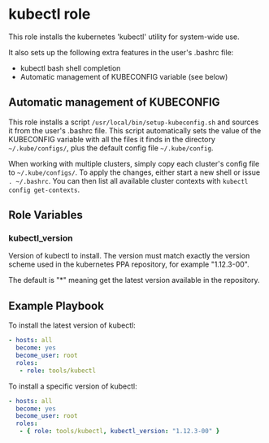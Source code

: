 # kubectl role

This role installs the kubernetes 'kubectl' utility for system-wide use.

It also sets up the following extra features in the user's .bashrc file:

* kubectl bash shell completion
* Automatic management of KUBECONFIG variable (see below)

## Automatic management of KUBECONFIG

This role installs a script `/usr/local/bin/setup-kubeconfig.sh`
and sources it from the user's .bashrc file.  This script automatically
sets the value of the KUBECONFIG variable with all the files it finds in the directory `~/.kube/configs/`, plus the default config file `~/.kube/config`.

When working with multiple clusters, simply copy each cluster's
config file to `~/.kube/configs/`.  To apply the changes, either start a
new shell or issue `. ~/.bashrc`.  You can then list all available cluster
contexts with  `kubectl config get-contexts`.

## Role Variables

### kubectl_version

Version of kubectl to install.  The version must match exactly the version
scheme used in the kubernetes PPA repository, for example "1.12.3-00".

The default is "*" meaning get the latest version available in the repository.


## Example Playbook

To install the latest version of kubectl:

```yaml
- hosts: all
  become: yes
  become_user: root
  roles:
   - role: tools/kubectl
```

To install a specific version of kubectl:

```yaml
- hosts: all
  become: yes
  become_user: root
  roles:
   - { role: tools/kubectl, kubectl_version: "1.12.3-00" }
```
